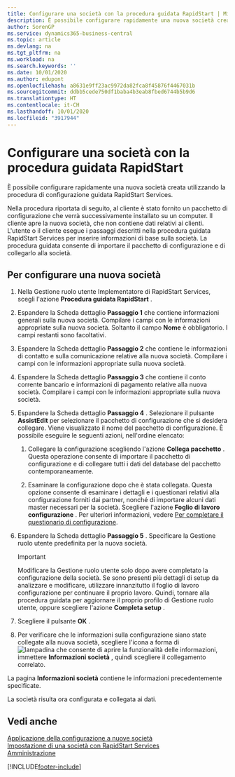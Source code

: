 ```yaml
---
title: Configurare una società con la procedura guidata RapidStart | Microsoft Docs
description: È possibile configurare rapidamente una nuova società creata utilizzando la procedura di configurazione guidata RapidStart Services.
author: SorenGP
ms.service: dynamics365-business-central
ms.topic: article
ms.devlang: na
ms.tgt_pltfrm: na
ms.workload: na
ms.search.keywords: ''
ms.date: 10/01/2020
ms.author: edupont
ms.openlocfilehash: a8631e9ff23ac9972da82fca8f45876f4467031b
ms.sourcegitcommit: ddbb5cede750df1baba4b3eab8fbed6744b5b9d6
ms.translationtype: HT
ms.contentlocale: it-CH
ms.lasthandoff: 10/01/2020
ms.locfileid: "3917944"
---
```

# <a name="configure-a-company-with-the-rapidstart-wizard"></a>Configurare una società con la procedura guidata RapidStart
È possibile configurare rapidamente una nuova società creata utilizzando la procedura di configurazione guidata RapidStart Services.

Nella procedura riportata di seguito, al cliente è stato fornito un pacchetto di configurazione che verrà successivamente installato su un computer. Il cliente apre la nuova società, che non contiene dati relativi ai clienti. L'utente o il cliente esegue i passaggi descritti nella procedura guidata RapidStart Services per inserire informazioni di base sulla società. La procedura guidata consente di importare il pacchetto di configurazione e di collegarlo alla società.  

## <a name="to-configure-a-new-company"></a>Per configurare una nuova società  
1. Nella Gestione ruolo utente Implementatore di RapidStart Services, scegli l'azione **Procedura guidata RapidStart** .  
2. Espandere la Scheda dettaglio **Passaggio 1** che contiene informazioni generali sulla nuova società. Compilare i campi con le informazioni appropriate sulla nuova società. Soltanto il campo **Nome** è obbligatorio. I campi restanti sono facoltativi.  
3. Espandere la Scheda dettaglio **Passaggio 2** che contiene le informazioni di contatto e sulla comunicazione relative alla nuova società. Compilare i campi con le informazioni appropriate sulla nuova società.
4. Espandere la Scheda dettaglio **Passaggio 3** che contiene il conto corrente bancario e informazioni di pagamento relative alla nuova società. Compilare i campi con le informazioni appropriate sulla nuova società.  
5. Espandere la Scheda dettaglio **Passaggio 4** . Selezionare il pulsante **AssistEdit** per selezionare il pacchetto di configurazione che si desidera collegare. Viene visualizzato il nome del pacchetto di configurazione. È possibile eseguire le seguenti azioni, nell'ordine elencato:  

    1. Collegare la configurazione scegliendo l'azione **Collega pacchetto** . Questa operazione consente di importare il pacchetto di configurazione e di collegare tutti i dati del database del pacchetto contemporaneamente.  

    2. Esaminare la configurazione dopo che è stata collegata. Questa opzione consente di esaminare i dettagli e i questionari relativi alla configurazione forniti dai partner, nonché di importare alcuni dati master necessari per la società. Scegliere l'azione **Foglio di lavoro configurazione** . Per ulteriori informazioni, vedere [Per completare il questionario di configurazione](admin-gather-customer-setup-values.md#to-complete-the-configuration-questionnaire).  

6. Espandere la Scheda dettaglio **Passaggio 5** . Specificare la Gestione ruolo utente predefinita per la nuova società.  

    > [!IMPORTANT]  
    >  Modificare la Gestione ruolo utente solo dopo avere completato la configurazione della società. Se sono presenti più dettagli di setup da analizzare e modificare, utilizzare innanzitutto il foglio di lavoro configurazione per continuare il proprio lavoro. Quindi, tornare alla procedura guidata per aggiornare il proprio profilo di Gestione ruolo utente, oppure scegliere l'azione **Completa setup** .

7. Scegliere il pulsante **OK** .  
8. Per verificare che le informazioni sulla configurazione siano state collegate alla nuova società, scegliere l'icona a forma di ![lampadina che consente di aprire la funzionalità delle informazioni](media/ui-search/search_small.png "Informazioni sull'operazione che si desidera eseguire"), immettere **Informazioni società** , quindi scegliere il collegamento correlato.

La pagina **Informazioni società** contiene le informazioni precedentemente specificate.   

La società risulta ora configurata e collegata ai dati.  

## <a name="see-also"></a>Vedi anche  
[Applicazione della configurazione a nuove società](admin-apply-configuration-to-new-companies.md)  
[Impostazione di una società con RapidStart Services](admin-set-up-a-company-with-rapidstart.md)  
[Amministrazione](admin-setup-and-administration.md)


[!INCLUDE[footer-include](includes/footer-banner.md)]